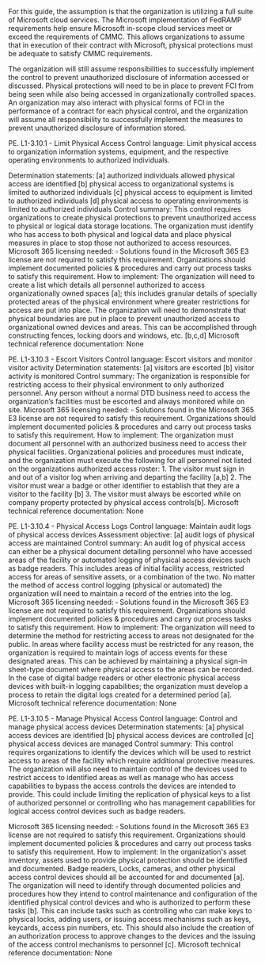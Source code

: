 For this guide, the assumption is that the organization is utilizing a full suite of Microsoft cloud services. The Microsoft implementation of FedRAMP requirements help ensure Microsoft in-scope cloud services meet or exceed the requirements of CMMC. This allows organizations to assume that in execution of their contract with Microsoft, physical protections must be adequate to satisfy CMMC requirements. 

The organization will still assume responsibilities to successfully implement the control to prevent unauthorized disclosure of information accessed or discussed. Physical protections will need to be in place to prevent FCI from being seen while also being accessed in organizationally controlled spaces. An organization may also interact with physical forms of FCI in the performance of a contract for each physical control, and the organization will assume all responsibility to successfully implement the measures to prevent unauthorized disclosure of information stored.

PE. L1-3.10.1 - Limit Physical Access Control language: Limit physical access to organization information systems, equipment, and the respective operating environments to authorized individuals.

Determination statements: [a] authorized individuals allowed physical access are identified [b] physical access to organizational systems is limited to authorized individuals [c] physical access to equipment is limited to authorized individuals [d] physical access to operating environments is limited to authorized individuals Control summary: This control requires organizations to create physical protections to prevent unauthorized access to physical or logical data storage locations. The organization must identify who has access to both physical and logical data and place physical measures in place to stop those not authorized to access resources. Microsoft 365 licensing needed: ▫ Solutions found in the Microsoft 365 E3 license are not required to satisfy this requirement. Organizations should implement documented policies & procedures and carry out process tasks to satisfy this requirement. How to implement: The organization will need to create a list which details all personnel authorized to access organizationally owned spaces [a]; this includes granular details of specially protected areas of the physical environment where greater restrictions for access are put into place. The organization will need to demonstrate that physical boundaries are put in place to prevent unauthorized access to organizational owned devices and areas. This can be accomplished through constructing fences, locking doors and windows, etc. [b,c,d] Microsoft technical reference documentation: None

PE. L1-3.10.3 - Escort Visitors Control language: Escort visitors and monitor visitor activity Determination statements: [a] visitors are escorted [b] visitor activity is monitored Control summary: The organization is responsible for restricting access to their physical environment to only authorized personnel. Any person without a normal DTD business need to access the organization’s facilities must be escorted and always monitored while on site. Microsoft 365 licensing needed: ▫ Solutions found in the Microsoft 365 E3 license are not required to satisfy this requirement. Organizations should implement documented policies & procedures and carry out process tasks to satisfy this requirement. How to implement: The organization must document all personnel with an authorized business need to access their physical facilities. Organizational policies and procedures must indicate, and the organization must execute the following for all personnel not listed on the organizations authorized access roster: 1. The visitor must sign in and out of a visitor log when arriving and departing the facility [a,b] 2. The visitor must wear a badge or other identifier to establish that they are a visitor to the facility [b] 3. The visitor must always be escorted while on company property protected by physical access controls[b].
Microsoft technical reference documentation: None

PE. L1-3.10.4 - Physical Access Logs Control language: Maintain audit logs of physical access devices Assessment objective: [a] audit logs of physical access are maintained Control summary: An audit log of physical access can either be a physical document detailing personnel who have accessed areas of the facility or automated logging of physical access devices such as badge readers. This includes areas of initial facility access, restricted access for areas of sensitive assets, or a combination of the two. No matter the method of access control logging (physical or automated) the organization will need to maintain a record of the entries into the log. Microsoft 365 licensing needed: ▫ Solutions found in the Microsoft 365 E3 license are not required to satisfy this requirement. Organizations should implement documented policies & procedures and carry out process tasks to satisfy this requirement. How to implement: The organization will need to determine the method for restricting access to areas not designated for the public. In areas where facility access must be restricted for any reason, the organization is required to maintain logs of access events for these designated areas. This can be achieved by maintaining a physical sign-in sheet-type document where physical access to the areas can be recorded. In the case of digital badge readers or other electronic physical access devices with built-in logging capabilities; the organization must develop a process to retain the digital logs created for a determined period [a]. Microsoft technical reference documentation: None

PE. L1-3.10.5 - Manage Physical Access Control language: Control and manage physical access devices Determination statements: [a] physical access devices are identified [b] physical access devices are controlled [c] physical access devices are managed Control summary: This control requires organizations to identify the devices which will be used to restrict access to areas of the facility which require additional protective measures. The organization will also need to maintain control of the devices used to restrict access to identified areas as well as manage who has access capabilities to bypass the access controls the devices are intended to provide. This could include limiting the replication of physical keys to a list of authorized personnel or controlling who has management capabilities for logical access control devices such as badge readers.

Microsoft 365 licensing needed: ▫ Solutions found in the Microsoft 365 E3 license are not required to satisfy this requirement. Organizations should implement documented policies & procedures and carry out process tasks to satisfy this requirement. How to implement: In the organization's asset inventory, assets used to provide physical protection should be identified and documented. Badge readers, Locks, cameras, and other physical access control devices should all be accounted for and documented [a]. The organization will need to identify through documented policies and procedures how they intend to control maintenance and configuration of the identified physical control devices and who is authorized to perform these tasks [b]. This can include tasks such as controlling who can make keys to physical locks, adding users, or issuing access mechanisms such as keys, keycards, access pin numbers, etc. This should also include the creation of an authorization process to approve changes to the devices and the issuing of the access control mechanisms to personnel [c]. Microsoft technical reference documentation: None